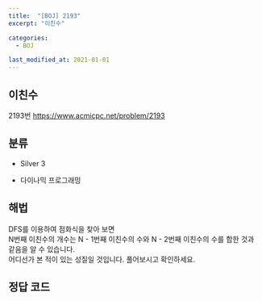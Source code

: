 ```yaml
---
title:  "[BOJ] 2193"
excerpt: "이친수"

categories:
  - BOJ

last_modified_at: 2021-01-01
---
```


## 이친수

2193번 <https://www.acmicpc.net/problem/2193>

## 분류
* Silver 3

* 다이나믹 프로그래밍

## 해법
DFS를 이용하여 점화식을 찾아 보면<br>
N번째 이친수의 개수는 N - 1번째 이친수의 수와 N - 2번째 이친수의 수를 합한 것과 같음을 알 수 있습니다.<br>
어디선가 본 적이 있는 성질일 것입니다. 풀어보시고 확인하세요.

## 정답 코드
<script src="https://gist.github.com/Geniemo/2fa05fb97c86aa9b6f5f63309ce9a7c2.js"></script>